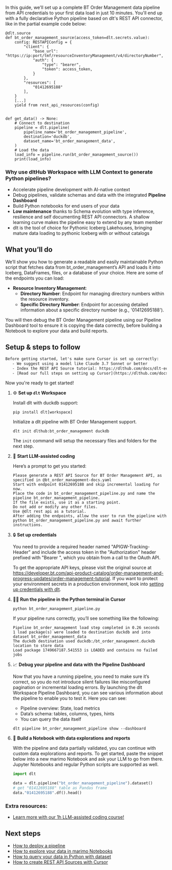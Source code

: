 In this guide, we'll set up a complete BT Order Management data pipeline from API credentials to your first data load in just 10 minutes. You'll end up with a fully declarative Python pipeline based on dlt's REST API connector, like in the partial example code below:

```python-outcome
@dlt.source
def bt_order_management_source(access_token=dlt.secrets.value):
    config: RESTAPIConfig = {
        "client": {
            "base_url": "https://ip:port/tmf/resourceInventoryManagement/v4/directoryNumber",
            "auth": {
                "type": "bearer",
                "token": access_token,
            }
        },
        "resources": [
            "01412695188"
        ],
    }
    [...]
    yield from rest_api_resources(config)


def get_data() -> None:
    # Connect to destination
    pipeline = dlt.pipeline(
        pipeline_name='bt_order_management_pipeline',
        destination='duckdb',
        dataset_name='bt_order_management_data', 
    )
    # Load the data
    load_info = pipeline.run(bt_order_management_source())
    print(load_info) 
```

### Why use dltHub Workspace with LLM Context to generate Python pipelines?

- Accelerate pipeline development with AI-native context
- Debug pipelines, validate schemas and data with the integrated **Pipeline Dashboard**
- Build Python notebooks for end users of your data
- **Low maintenance** thanks to Schema evolution with type inference, resilience and self documenting REST API connectors. A shallow learning curve makes the pipeline easy to extend by any team member
- dlt is the tool of choice for Pythonic Iceberg Lakehouses, bringing mature data loading to pythonic Iceberg with or without catalogs

## What you’ll do

We’ll show you how to generate a readable and easily maintainable Python script that fetches data from bt_order_management’s API and loads it into Iceberg, DataFrames, files, or a database of your choice. Here are some of the endpoints you can load:

- **Resource Inventory Management**: 
  - **Directory Number**: Endpoint for managing directory numbers within the resource inventory. 
  - **Specific Directory Number**: Endpoint for accessing detailed information about a specific directory number (e.g., '01412695188').

You will then debug the BT Order Management pipeline using our Pipeline Dashboard tool to ensure it is copying the data correctly, before building a Notebook to explore your data and build reports.

## Setup & steps to follow

```default
Before getting started, let's make sure Cursor is set up correctly:
   - We suggest using a model like Claude 3.7 Sonnet or better
   - Index the REST API Source tutorial: https://dlthub.com/docs/dlt-ecosystem/verified-sources/rest_api/ and add it to context as **@dlt rest api**
   - [Read our full steps on setting up Cursor](https://dlthub.com/docs/dlt-ecosystem/llm-tooling/cursor-restapi#23-configuring-cursor-with-documentation)
```

Now you're ready to get started!

1. ⚙️ **Set up `dlt` Workspace**
    
    Install dlt with duckdb support:
    ```shell
    pip install dlt[workspace]
    ```

    Initialize a dlt pipeline with BT Order Management support.
    ```shell
    dlt init dlthub:bt_order_management duckdb
    ```

    The `init` command will setup the necessary files and folders for the next step.
    
2. 🤠 **Start LLM-assisted coding**
    
    Here’s a prompt to get you started:
    
    ```prompt
    Please generate a REST API Source for BT Order Management API, as specified in @bt_order_management-docs.yaml 
    Start with endpoint 01412695188 and skip incremental loading for now. 
    Place the code in bt_order_management_pipeline.py and name the pipeline bt_order_management_pipeline. 
    If the file exists, use it as a starting point. 
    Do not add or modify any other files. 
    Use @dlt rest api as a tutorial. 
    After adding the endpoints, allow the user to run the pipeline with python bt_order_management_pipeline.py and await further instructions.
    ```

    
3. 🔒 **Set up credentials** 
    
    You need to provide a required header named "APIGW-Tracking-Header" and include the access token in the "Authorization" header prefixed with "Bearer ", which you obtain from a call to the OAuth API.
    
    To get the appropriate API keys, please visit the original source at https://developer.bt.com/api-product-catalog/order-management-and-progress-updates/order-management-tutorial.
    If you want to protect your environment secrets in a production environment, look into [setting up credentials with dlt](https://dlthub.com/docs/walkthroughs/add_credentials).
    
4. 🏃‍♀️ **Run the pipeline in the Python terminal in Cursor**
    
    ```shell
    python bt_order_management_pipeline.py
    ```
    
    If your pipeline runs correctly, you’ll see something like the following:
    
    ```shell
    Pipeline bt_order_management load step completed in 0.26 seconds
    1 load package(s) were loaded to destination duckdb and into dataset bt_order_management_data
    The duckdb destination used duckdb:/bt_order_management.duckdb location to store data
    Load package 1749667187.541553 is LOADED and contains no failed jobs
    ```
    
5. 📈 **Debug your pipeline and data with the Pipeline Dashboard**

    Now that you have a running pipeline, you need to make sure it’s correct, so you do not introduce silent failures like misconfigured pagination or incremental loading errors. By launching the dlt Workspace Pipeline Dashboard, you can see various information about the pipeline to enable you to test it. Here you can see:
    - Pipeline overview: State, load metrics
    - Data’s schema: tables, columns, types, hints
    - You can query the data itself
    
    ```shell
    dlt pipeline bt_order_management_pipeline show --dashboard
    ```
    
6. 🐍 **Build a Notebook with data explorations and reports**

    With the pipeline and data partially validated, you can continue with custom data explorations and reports. To get started, paste the snippet below into a new marimo Notebook and ask your LLM to go from there. Jupyter Notebooks and regular Python scripts are supported as well.

    
    ```python
    import dlt

   data = dlt.pipeline("bt_order_management_pipeline").dataset()
   # get "01412695188" table as Pandas frame
   data."01412695188".df().head()
    ```

### Extra resources:

- [Learn more with our 1h LLM-assisted coding course!](https://www.youtube.com/watch?v=GGid70rnJuM)

## Next steps

- [How to deploy a pipeline](https://dlthub.com/docs/walkthroughs/deploy-a-pipeline)
- [How to explore your data in marimo Notebooks](https://dlthub.com/docs/general-usage/dataset-access/marimo)
- [How to query your data in Python with dataset](https://dlthub.com/docs/general-usage/dataset-access/dataset)
- [How to create REST API Sources with Cursor](https://dlthub.com/docs/dlt-ecosystem/llm-tooling/cursor-restapi)
